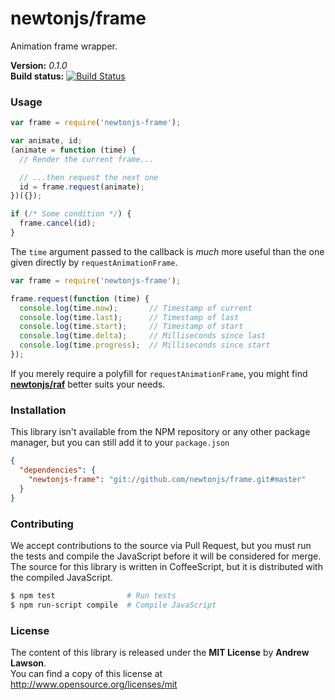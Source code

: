 # newtonjs/frame #

Animation frame wrapper.

**Version:** *0.1.0*<br/>
**Build status:** [![Build Status][travis-status]][travis]


### Usage ###

```js
var frame = require('newtonjs-frame');

var animate, id;
(animate = function (time) {
  // Render the current frame...

  // ...then request the next one
  id = frame.request(animate);
})({});

if (/* Some condition */) {
  frame.cancel(id);
}
```

The `time` argument passed to the callback is *much* more
useful than the one given directly by `requestAnimationFrame`.

```js
var frame = require('newtonjs-frame');

frame.request(function (time) {
  console.log(time.now);       // Timestamp of current
  console.log(time.last);      // Timestamp of last
  console.log(time.start);     // Timestamp of start
  console.log(time.delta);     // Milliseconds since last
  console.log(time.progress);  // Milliseconds since start
});
```

If you merely require a polyfill for `requestAnimationFrame`, you might find
[**newtonjs/raf**][newtonjs-raf] better suits your needs.


### Installation ###

This library isn't available from the NPM repository or any other
package manager, but you can still add it to your `package.json`

```json
{
  "dependencies": {
    "newtonjs-frame": "git://github.com/newtonjs/frame.git#master"
  }
}
```


### Contributing ###

We accept contributions to the source via Pull Request, but you must run the tests
and compile the JavaScript before it will be considered for merge.
The source for this library is written in CoffeeScript, but it is distributed with
the compiled JavaScript.

```bash
$ npm test                # Run tests
$ npm run-script compile  # Compile JavaScript
```


### License ###
The content of this library is released under the **MIT License** by **Andrew Lawson**.<br/>
You can find a copy of this license at http://www.opensource.org/licenses/mit


<!-- Links -->
[travis]: https://travis-ci.org/newtonjs/frame
[travis-status]: https://travis-ci.org/newtonjs/frame.png
[newtonjs-raf]: https://github.com/newtonjs/raf
